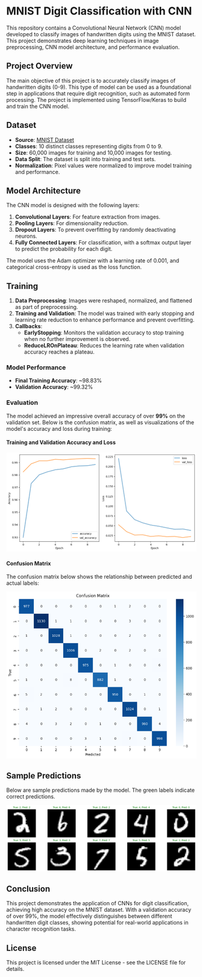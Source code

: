 # MNIST Digit Classification with CNN

This repository contains a Convolutional Neural Network (CNN) model developed to classify images of handwritten digits using the MNIST dataset. This project demonstrates deep learning techniques in image preprocessing, CNN model architecture, and performance evaluation.

## Project Overview

The main objective of this project is to accurately classify images of handwritten digits (0-9). This type of model can be used as a foundational step in applications that require digit recognition, such as automated form processing. The project is implemented using TensorFlow/Keras to build and train the CNN model.

## Dataset

- **Source**: [MNIST Dataset](http://yann.lecun.com/exdb/mnist/)
- **Classes**: 10 distinct classes representing digits from 0 to 9.
- **Size**: 60,000 images for training and 10,000 images for testing.
- **Data Split**: The dataset is split into training and test sets.
- **Normalization**: Pixel values were normalized to improve model training and performance.

## Model Architecture

The CNN model is designed with the following layers:
1. **Convolutional Layers**: For feature extraction from images.
2. **Pooling Layers**: For dimensionality reduction.
3. **Dropout Layers**: To prevent overfitting by randomly deactivating neurons.
4. **Fully Connected Layers**: For classification, with a softmax output layer to predict the probability for each digit.

The model uses the Adam optimizer with a learning rate of 0.001, and categorical cross-entropy is used as the loss function.

## Training

1. **Data Preprocessing**: Images were reshaped, normalized, and flattened as part of preprocessing.
2. **Training and Validation**: The model was trained with early stopping and learning rate reduction to enhance performance and prevent overfitting.
3. **Callbacks**:
    - **EarlyStopping**: Monitors the validation accuracy to stop training when no further improvement is observed.
    - **ReduceLROnPlateau**: Reduces the learning rate when validation accuracy reaches a plateau.

### Model Performance

- **Final Training Accuracy**: ~98.83%
- **Validation Accuracy**: ~99.32%

### Evaluation

The model achieved an impressive overall accuracy of over **99%** on the validation set. Below is the confusion matrix, as well as visualizations of the model's accuracy and loss during training:

#### Training and Validation Accuracy and Loss

![Training and Validation Accuracy, Loss](graph.png)

#### Confusion Matrix

The confusion matrix below shows the relationship between predicted and actual labels:

![Confusion Matrix](cm.png)

## Sample Predictions

Below are sample predictions made by the model. The green labels indicate correct predictions.

![Sample Predictions](test.png)

## Conclusion

This project demonstrates the application of CNNs for digit classification, achieving high accuracy on the MNIST dataset. With a validation accuracy of over 99%, the model effectively distinguishes between different handwritten digit classes, showing potential for real-world applications in character recognition tasks.

## License

This project is licensed under the MIT License - see the LICENSE file for details.
